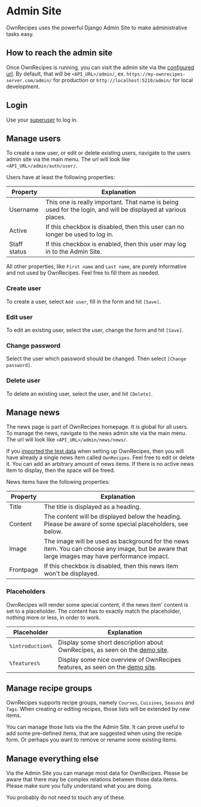 # Admin Site

OwnRecipes uses the powerful Django Admin Site to make administrative tasks easy.

## How to reach the admin site

Once OwnRecipes is running, you can visit the admin site via the [configured url](Setting_up_env_file.md#admin_url).
By default, that will be `<API_URL>/admin/`, ex. `https://my-ownrecipes-server.com/admin/` for production or
`http://localhost:5210/admin/` for local development.

## Login

Use your [superuser](Running_the_App.md#first-time-setup) to log in.

## Manage users

To create a new user, or edit or delete existing users, navigate to the users admin site via the main menu.
The url will look like `<API_URL>/admin/auth/user/`.

Users have at least the following properties:

| Property     | Explanation |
| ------------ | ----------- |
| Username     | This one is really important. That name is being used for the login, and will be displayed at various places. |
| Active       | If this checkbox is disabled, then this user can no longer be used to log in. |
| Staff status | If this checkbox is enabled, then this user may log in to the Admin Site. |

All other properties, like `First name` and `Last name`, are purely informative and not used by OwnRecipes.
Feel free to fill them as needed.

### Create user

To create a user, select `Add user`, fill in the form and hit `[Save]`.

### Edit user

To edit an existing user, select the user, change the form and hit `[Save]`.

### Change password

Select the user which password should be changed. Then select `[Change password]`.

### Delete user

To delete an existing user, select the user, and hit `[Delete]`.

## Manage news

The news page is part of OwnRecipes homepage. It is global for all users.
To manage the news, navigate to the news admin site via the main menu.
The url will look like `<API_URL>/admin/news/news/`.

If you [imported the test data](Running_the_App.md#first-time-setup) when setting up OwnRecipes,
then you will have already a single news item called `OwnRecipes`. Feel free to edit or delete it.
You can add an arbitrary amount of news items. If there is no active news item to display, then the space will be freed.

News items have the following properties:

| Property  | Explanation |
| --------- | ----------- |
| Title     | The title is displayed as a heading. |
| Content   | The content will be displayed below the heading. Please be aware of some special placeholders, see below. |
| Image     | The image will be used as background for the news item. You can choose any image, but be aware that large images may have performance impact. |
| Frontpage | If this checkbox is disabled, then this news item won't be displayed. |

### Placeholders

OwnRecipes will render some special content, if the news item' content is set to a placeholder.
The content has to exactly match the placeholder, nothing more or less, in order to work.

| Placeholder      | Explanation |
| ---------------- | ----------- |
| `%introduction%` | Display some short description about OwnRecipes, as seen on the [demo site](https://ownrecipes.github.io/ownrecipes-web/). |
| `%features%`     | Display some nice overview of OwnRecipes features, as seen on the [demo site](https://ownrecipes.github.io/ownrecipes-web/). |

## Manage recipe groups

OwnRecipes supports recipe groups, namely `Courses`, `Cuisines`, `Seasons` and `Tags`. When creating or editing recipes, those lists will be extended by new items.

You can manage those lists via the the Admin Site. It can prove useful to add some pre-defined items, that are suggested when using the recipe form.
Or perhaps you want to remove or rename some existing items.

## Manage everything else

Via the Admin Site you can manage most data for OwnRecipes.
Please be aware that there may be complex relations between those data items.
Please make sure you fully understand what you are doing.

You probably do not need to touch any of these.
